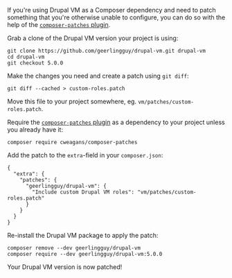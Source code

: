 If you're using Drupal VM as a Composer dependency and need to patch something that you're otherwise unable to configure, you can do so with the help of the [`composer-patches` plugin](https://github.com/cweagans/composer-patches).

Grab a clone of the Drupal VM version your project is using:

    git clone https://github.com/geerlingguy/drupal-vm.git drupal-vm
    cd drupal-vm
    git checkout 5.0.0

Make the changes you need and create a patch using `git diff`:

    git diff --cached > custom-roles.patch

Move this file to your project somewhere, eg. `vm/patches/custom-roles.patch`.

Require the [`composer-patches` plugin](https://github.com/cweagans/composer-patches) as a dependency to your project unless you already have it:

    composer require cweagans/composer-patches

Add the patch to the `extra`-field in your `composer.json`:

    {
      "extra": {
        "patches": {
          "geerlingguy/drupal-vm": {
            "Include custom Drupal VM roles": "vm/patches/custom-roles.patch"
          }
        }
      }
    }

Re-install the Drupal VM package to apply the patch:

    composer remove --dev geerlingguy/drupal-vm
    composer require --dev geerlingguy/drupal-vm:5.0.0

Your Drupal VM version is now patched!
